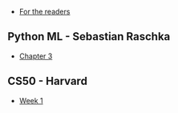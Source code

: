 * [For the readers](README.md)

## Python ML - Sebastian Raschka
* [Chapter 3](pythonML-raschka/chapter3.md)


## CS50 - Harvard
* [Week 1](cs50/week1.md)






